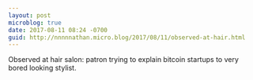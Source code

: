 ```yaml
---
layout: post
microblog: true
date: 2017-08-11 08:24 -0700
guid: http://nnnnnathan.micro.blog/2017/08/11/observed-at-hair.html
---
```

Observed at hair salon: patron trying to explain bitcoin startups to very bored looking stylist. 
